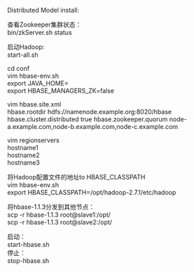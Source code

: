 Distributed Model install:<br>

查看Zookeeper集群状态：<br>
bin/zkServer.sh status<br>

启动Hadoop:<br>
start-all.sh<br>

cd conf<br>
vim hbase-env.sh<br>
export JAVA_HOME=<br>
export HBASE_MANAGERS_ZK=false<br>

vim hbase.site.xml<br>
<configuration>
	<property>
		<name>hbase.rootdir</name>
		<value>hdfs://namenode.example.org:8020/hbase</value> <!-- hdfs的地址 hdfs://namenode.example.org:8020 为hadoop core-site.xml中 fs.defaultFS的value值-->
	</property>
	<property>
		<name>hbase.cluster.distributed</name>
		<value>true</value>
	</property>
	<property>
		<name>hbase.zookeeper.quorum</name>
		<value>node-a.example.com,node-b.example.com,node-c.example.com</value> <!-- hostname-->
	</property>
</confguration>

vim regionservers<br>
hostname1<br>
hostname2<br>
hostname3<br>

将Hadoop配置文件的地址to HBASE_CLASSPATH<br>
vim hbase-env.sh<br>
export HBASE_CLASSPATH=/opt/hadoop-2.7.1/etc/hadoop<br>


将hbase-1.1.3分发到其他节点：<br>
scp -r hbase-1.1.3 root@slave1:/opt/<br>
scp -r hbase-1.1.3 root@slave2:/opt/<br>

启动：<br>
start-hbase.sh<br>
停止：<br>
stop-hbase.sh<br>
